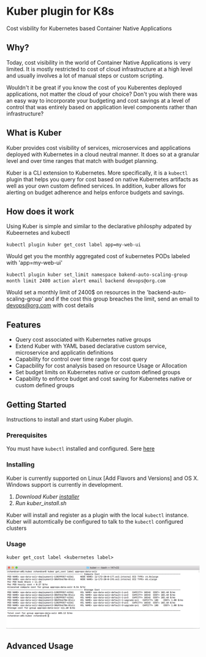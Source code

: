 # Kuber plugin for K8s

Cost visbility for Kubernetes based Container Native Applications

## Why?

Today, cost visibility in the world of Container Native Applications is very limited. It is mostly restricted to cost of cloud infrastructure at a
high level and usually involves a lot of manual steps or custom scripting.

Wouldn't it be great if you know the cost of you Kuberentes deployed applications, not matter the cloud of your choice? Don't you wish there was an easy way to
incorporate your budgeting and cost savings at a level of control that was entirely based on application level components rather than infrastructure? 

## What is Kuber

Kuber provides cost visibility of services, microservices and applications deployed with Kubernetes in a cloud neutral manner. It does so at a granular level and
over time ranges that match with budget planning.

Kuber is a CLI extension to Kubernetes. More specifically, it is a ``kubectl`` plugin that helps you query for cost based on native Kubernetes artifacts
as well as your own custom defined services. In addition, kuber allows for alerting on budget adherence and helps enforce budgets and savings.

## How does it work

Using Kuber is simple and similar to the declarative philosphy adpated by Kubeernetes and kubectl
```
kubectl plugin kuber get_cost label app=my-web-ui
```
Would get you the monthly aggregated cost of kubernetes PODs labeled with 'app=my-web-ui'
```
kubectl plugin kuber set_limit namespace bakend-auto-scaling-group month limit 2400 action alert email backend devops@org.com
```
Would set a monthly limit of 2400$ on resources in the 'backend-auto-scaling-group' and if the cost this group breaches the limit, send an email to devops@org.com
with cost details

## Features

* Query cost associated with Kubernetes native groups
* Extend Kuber with YAML based declarative custom service, microservice and applicatin definitions
* Capability for control over time range for cost query
* Capacbility for cost analysis based on resource Usage or Allocation
* Set budget limits on Kubernetes native or custom defined groups
* Capability to enforce budget and cost saving for Kubernetes native or custom defined groups

## Getting Started

Instructions to install and start using Kuber plugin.

### Prerequisites

You must have ``kubectl`` installed and configured. Sere [here](https://kubernetes.io/docs/tasks/tools/install-kubectl/)

### Installing

Kuber is currently supported on Linux [Add Flavors and Versions] and OS X. Windows support is currently in development.

1. _Download Kuber [installer](https://fillInURl)_ 
2. _Run kuber_install.sh_

Kuber will install and register as a plugin with the local ``kubectl`` instance. Kuber will automtically be configured to talk to the ``kubectl`` configured clusters

### Usage

```
kuber get_cost label <kubernetes label>
```

![](Kuber_getting_started.png)

## Advanced Usage






